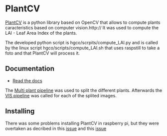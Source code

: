 # PlantCV


[PlantCV](http://plantcv.danforthcenter.org) is a python library based on OpenCV that allows to compute plants caracteristics based on computer vision.http://
It was used to compute the LAI - Leaf Area Index of the plants.

The developed python script is hgco/scrpits/compute_LAI.py and is called by the linux script hgco/scripts/compute_LAI.sh that uses raspstill to take a foto and that PlantCV will process it.


## Documentation
* [Read the docs](http://plantcv.readthedocs.io/en/latest/)

The [Multi plant pipeline](http://plantcv.readthedocs.io/en/latest/multi-plant_tutorial/) was used to split the different plants.
Afterwards the [VIS pipeline](http://plantcv.readthedocs.io/en/latest/vis_tutorial/) was called for each of the splited images.

## Installing

There was some problems installing PlantCV in raspberry pi, but they were 
overtaken as decribed in this [issue](https://github.com/danforthcenter/plantcv/issues/136) and this [issue](https://github.com/danforthcenter/plantcv/issues/134)


